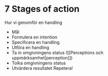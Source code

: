 # 7 Stages of action
Hur vi genomför en handling
- Mål
- Formulera en intention
- Specificera en handling
- Utföra en handling
- Ta in omgivningens status ([[Perceptions och uppmärksamhet|perception]])
- Tolka omgivningens status
- Utvärdera resultatet
Repetera!